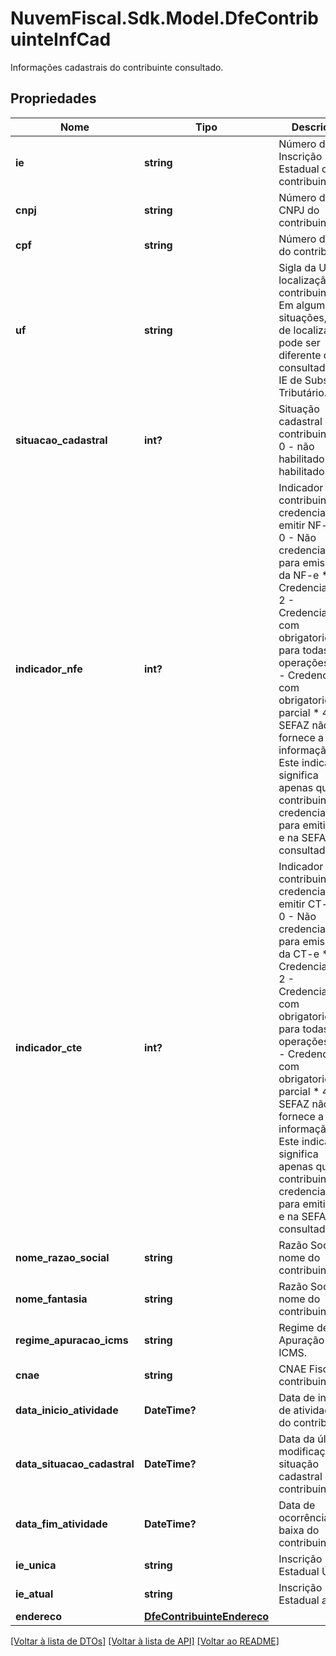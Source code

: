 # NuvemFiscal.Sdk.Model.DfeContribuinteInfCad
Informações cadastrais do contribuinte consultado.

## Propriedades

Nome | Tipo | Descrição | Comentários
------------ | ------------- | ------------- | -------------
**ie** | **string** | Número da Inscrição Estadual do contribuinte. | 
**cnpj** | **string** | Número do CNPJ  do contribuinte. | [optional] 
**cpf** | **string** | Número do CPF do contribuinte. | [optional] 
**uf** | **string** | Sigla da UF de localização do contribuinte. Em algumas situações, a UF de localização pode ser diferente da UF consultada. Ex. IE de Substituto Tributário. | 
**situacao_cadastral** | **int?** | Situação cadastral do contribuinte:  * 0 - não habilitado  * 1 - habilitado | 
**indicador_nfe** | **int?** | Indicador de contribuinte credenciado a emitir NF-e.  * 0 - Não credenciado para emissão da NF-e  * 1 - Credenciado  * 2 - Credenciado com obrigatoriedade para todas operações  * 3 - Credenciado com obrigatoriedade parcial  * 4 - a SEFAZ não fornece a informação  Este indicador significa apenas que o contribuinte é credenciado para emitir NF-e na SEFAZ consultada. | 
**indicador_cte** | **int?** | Indicador de contribuinte credenciado a emitir CT-e.  * 0 - Não credenciado para emissão da CT-e  * 1 - Credenciado  * 2 - Credenciado com obrigatoriedade para todas operações  * 3 - Credenciado com obrigatoriedade parcial  * 4 - a SEFAZ não fornece a informação  Este indicador significa apenas que o contribuinte é credenciado para emitir CT-e na SEFAZ consultada. | 
**nome_razao_social** | **string** | Razão Social ou nome do contribuinte. | 
**nome_fantasia** | **string** | Razão Social ou nome do contribuinte. | [optional] 
**regime_apuracao_icms** | **string** | Regime de Apuração do ICMS. | [optional] 
**cnae** | **string** | CNAE Fiscal do contribuinte. | [optional] 
**data_inicio_atividade** | **DateTime?** | Data de início de atividades do contribuinte. | [optional] 
**data_situacao_cadastral** | **DateTime?** | Data da última modificação da situação cadastral do contribuinte. | [optional] 
**data_fim_atividade** | **DateTime?** | Data de ocorrência da baixa do contribuinte. | [optional] 
**ie_unica** | **string** | Inscrição Estadual Única. | [optional] 
**ie_atual** | **string** | Inscrição Estadual atual. | [optional] 
**endereco** | [**DfeContribuinteEndereco**](DfeContribuinteEndereco.md) |  | [optional] 

[[Voltar à lista de DTOs]](../README.md#documentation-for-models) [[Voltar à lista de API]](../README.md#documentation-for-api-endpoints) [[Voltar ao README]](../README.md)

